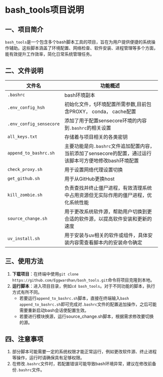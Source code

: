 # bash_tools项目说明
## 一、项目简介
`bash_tools`是一个包含多个bash脚本工具的项目，旨在为用户提供便捷的系统操作辅助。这些脚本涵盖了环境配置、网络检查、软件安装、进程管理等多个方面，能有效提升工作效率，简化日常系统管理任务。

## 二、文件说明
|文件名|功能概述|
|--|--|
|`.bashrc`|bash环境副本|
|`.env_config_hsh`|初始化文件，fj环境配置所需参数,目前包含PROXY， conda， cache配置|
|`.env_config_sensecore`|添加了用于配置sensecore环境的内容到`.bashrc`的相关设置|
|`all_keys.txt`|存储着与项目相关的各类密钥|
|`append_to_bashrc.sh`|主要功能是向`.bashrc`文件追加配置内容，当前添加了sensecore的配置，通过运行该脚本可方便地修改bash环境配置|
|`check_proxy.sh`|用于设置网络代理设置切换|
|`get_github.sh`|用于从GitHub更换host|
|`kill_zombie.sh`|负责查找并终止僵尸进程，有效清理系统中占用资源但无实际作用的僵尸进程，优化系统性能|
|`source_change.sh`|用于更改系统软件源，帮助用户切换到更合适的软件源，以提高软件安装和更新的速度|
|`uv_install.sh`|用于安装与uv相关的软件或组件，具体安装内容需查看脚本内的安装命令确定|

## 三、使用方法
1. **下载项目**：在终端中使用`git clone https://github.com/Eggwardhan/bash_tools.git`命令将项目克隆到本地。
2. **运行脚本**：进入项目目录，例如`cd bash_tools`。对于不同功能的脚本，执行方式有所不同。
    - 若要运行`append_to_bashrc.sh`脚本，直接在终端输入`bash append_to_bashrc.sh`即可完成对`.bashrc`文件的配置追加操作，之后可能需要重新启动bash会话使配置生效。
    - 若要进行模块换源，运行source_change.sh脚本，根据需求修改要切换的源。
## 四、注意事项
1. 部分脚本可能需要一定的系统权限才能正常运行，例如更改软件源、终止进程等操作，运行时请确保具有足够权限。
2. 在修改`.bashrc`文件时，若配置错误可能导致bash环境异常，建议在修改前备份`.bashrc`文件。
